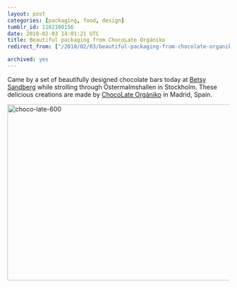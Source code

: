 ```yaml
---
layout: post
categories: [packaging, food, design]
tumblr_id: 1102100156  
date: 2010-02-03 14:01:21 UTC
title: Beautiful packaging from ChocoLate Orgániko
redirect_from: ["/2010/02/03/beautiful-packaging-from-chocolate-organiko.html"]

archived: yes
---
```


Came by a set of beautifully designed chocolate bars today at [Betsy Sandberg](http://www.betsychoklad.se/) while strolling through 
Östermalmshallen in Stockholm. These delicious creations are made by 
[ChocoLate Orgániko](http://www.chocolateorganiko.es/) in Madrid, Spain.

[<img src="//farm3.static.flickr.com/2779/4327987302_49d09cf315_o.jpg" width="600" height="399" alt="choco-late-600">](http://www.chocolateorganiko.es/)
